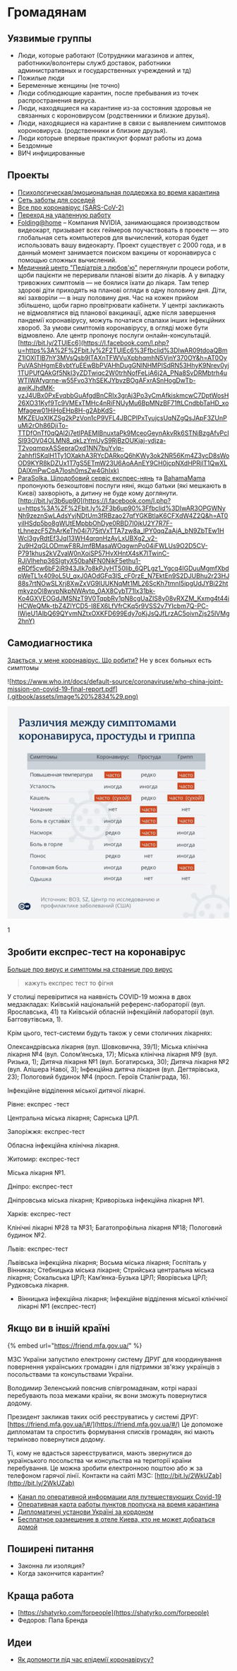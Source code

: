 # Громадянам

## Уязвимые группы

* Люди, которые работают \(Сотрудники магазинов и аптек, работники/волонтеры служб доставок, работники административных и государственных учреждений и тд\)
* Пожилые люди
* Беременные женщины \(не точно\)
* Люди соблюдающие карантин, после пребывания из точек распространения вируса.
* Люди, находящиеся на карантине из-за состояния здоровья не связанных с короновирусом \(родственники и близкие друзья\).
* Люди, находящиеся на карантине в связи с выявлением симптомов короновируса. \(родственники и близкие друзья\).
* Люди которые впервые практикуют формат работы из дома
* Бездомные
* ВИЧ инфицированные

## Проекты

* [Психологическая/эмоциональная поддержка во время карантина](proekti/psychological-support/)
* [Сеть заботы для соседей](proekti/dostavka-produktov-i-medikamentov/)
* [Все про коронавірус \(SARS-CoV-2\)](proekti/o-koronaviruse/)
* [Переход на удаленную работу](biznesy.md#sovety-po-udalennoi-rabote)
* [Folding@home](https://github.com/FoldingAtHome/coronavirus) – Компания NVIDIA, занимающаяся производством видеокарт, призывает всех геймеров поучаствовать в проекте  — это глобальная сеть компьютеров для вычислений, которая будет использовать вашу видеокарту. Проект существует с 2000 года, и в данный момент занимается поиском вакцины от коронавируса с помощью сложных вычислений.
* [Медичний центр "Педіатрія з любов'ю"](https://www.facebook.com/pediatrics.with.love/?__tn__=K-R&eid=ARBRztkN4cfwcxYglNyW0h_ncS9CYdNZ7ZDOKkR6OG5NeYe4GqynGdQDoGFEqk9wR612wFiUNUHL_QBV&fref=mentions&__xts__%5B0%5D=68.ARCwJqIFrwjfpWfb8PL1HlrcgIx9pu270nWes7Puou_YsG3OqwqPNcdRu3O1ECqGsabPzJmzpeegqVMFALk55fcLlU_ghTPiXFTZ6t42XckGACvw8SXVvLwEb2N6akKyCfAYj9Ddn6p7r5Gs07PnayivR1Mep62CEAECpmJiW97k9nt3xFrJHleb1wvdYKs02ENZCn_3l5xCQZxepVBlSfz80-KNffIbZkAk1lIDJ3qwmc1xUMop8ppbQ-5h7XXwfFl8XqXnXCTXT6LV6BMVpmcjDk-ccfkNdz7Aq7AR1L5zuFP2pOiwVaPgccSuQHVwar76Q-B_jzLo-beTveJkScQ3CSIW) переглянули процеси роботи, щоби пацієнти не переривали планові візити до лікарів. А у випадку тривожних симптомів — не боялися їхати до лікаря. Там тепер здорові діти приходять на планові огляди в одну половину дня. Діти, які захворіли — в іншу половину дня. Час на кожен прийом збільшено, щоби гарно провітрювати кабінети. У центрі закликають не відмовлятися від планової вакцинації, адже після завершення пандемії коронавірусу, можуть початися спалахи інших інфекційних хвороб. За умови симптомів коронавірусу, в огляді може бути відмовлено. Але центр пропонує послуги онлайн-консультацій. [http://bit.ly/2TUlEc6](https://l.facebook.com/l.php?u=https%3A%2F%2Fbit.ly%2F2TUlEc6%3Ffbclid%3DIwAR09tdoaQBmZ1lOXlTlB7hY3MVsQsb9lTAXnTFWVuXpbhqmhN5VjnY370OY&h=AT0OyPuVAShHgmE8vbtYuEEwBbPVAHhDugGNlNHMPISdRN53HhyK9Nrev0yj1TUPUfQAkGf5NkI3yZDTwiqc2W0trhNofFeLjA6j2A_PNa8SvDRMbtrh4uWTIWAfyqrne-w55Fvo3YhSEKJYbvzBOgAFxrASnHogDwTb-awjKJhdMK-yzJ4UBx0PxEvqbbGuAfgdBnCRIx3grAj3Po3yCmAfkiskmcwC7DptWosH26XO31Kyf9Tc9VMExTMHc4nRiFNUyMu6BpMNzBF71ftLCndbbTaHD_xoMfagew01HiHoEHp8H-g2AbKdS-MKZEUqXIKZSg2kPzVon1cP9VFL4JBCPlPxTyujcsUqNZgQsJApF3ZUnPuMi2rOh86DjiTo-TTDfOnTf0qQAl2j7etIPAEMIBnuxtaPk9MceoGeynAkvRk6STNjBzgAfvPcISl93OV04OLMN8_qkLzYmUyS9RjBzOUKjaj-ydjza-T2voqmpxASSepraOxd1NN7buYvlp-2ahhfISKqIH1Ty1OXakhA3RYcDARkoQ6hKWy3ok2NR56Km4Z3ycD8sWoOD9KYR8kDZUx1T7gS5ETmW23U6AoAAnEY9CH0jcpNXdHPRjlT1QwXLDAlXmPwCqA7Iosh0msZw4GhIxk)
* [ParaSolka. Цілодобовий сервіс експрес-нянь](https://www.facebook.com/ParaSolkaSpace/?__tn__=K-R&eid=ARDjpfXFpkN25msof4nrD-VpYxQOkS9M02ATSxPAXRWBaoGKFgMf0Pj6vGXW2ta7vtBhrlaoGb1023VK&fref=mentions&__xts__%5B0%5D=68.ARCwJqIFrwjfpWfb8PL1HlrcgIx9pu270nWes7Puou_YsG3OqwqPNcdRu3O1ECqGsabPzJmzpeegqVMFALk55fcLlU_ghTPiXFTZ6t42XckGACvw8SXVvLwEb2N6akKyCfAYj9Ddn6p7r5Gs07PnayivR1Mep62CEAECpmJiW97k9nt3xFrJHleb1wvdYKs02ENZCn_3l5xCQZxepVBlSfz80-KNffIbZkAk1lIDJ3qwmc1xUMop8ppbQ-5h7XXwfFl8XqXnXCTXT6LV6BMVpmcjDk-ccfkNdz7Aq7AR1L5zuFP2pOiwVaPgccSuQHVwar76Q-B_jzLo-beTveJkScQ3CSIW) та [BahamaMama](https://www.facebook.com/bahamamamaclub/?__tn__=K-R&eid=ARCiU7VbyHTEmeAZ33suR-ryceUUzV2SnjNsSYwurcQhQmdnrx2Q81hAODKxzbH0V8BMzKvoc4R2InVE&fref=mentions&__xts__%5B0%5D=68.ARCwJqIFrwjfpWfb8PL1HlrcgIx9pu270nWes7Puou_YsG3OqwqPNcdRu3O1ECqGsabPzJmzpeegqVMFALk55fcLlU_ghTPiXFTZ6t42XckGACvw8SXVvLwEb2N6akKyCfAYj9Ddn6p7r5Gs07PnayivR1Mep62CEAECpmJiW97k9nt3xFrJHleb1wvdYKs02ENZCn_3l5xCQZxepVBlSfz80-KNffIbZkAk1lIDJ3qwmc1xUMop8ppbQ-5h7XXwfFl8XqXnXCTXT6LV6BMVpmcjDk-ccfkNdz7Aq7AR1L5zuFP2pOiwVaPgccSuQHVwar76Q-B_jzLo-beTveJkScQ3CSIW) пропонують безкоштовні послуги няні, якщо батьки \(які мешкають в Києві\) захворіють, а дитину не буде кому доглянути. [http://bit.ly/3b6up90](https://l.facebook.com/l.php?u=https%3A%2F%2Fbit.ly%2F3b6up90%3Ffbclid%3DIwAR3OPGWNyNh9zeznSwLAdsYvjNDtUm3fRBzao27qfYGKBtlaK6CFXdW4Z2Q&h=AT0yilHSdp5bo8gWUtEMpbbOhDye0RBD7I0jkU2Y7R7F-tLhnezcF5ZhArKeTh04i7l75itVxTTA7zw8a_lPY0qqZaAjA_bN9ZbTEw1HWcl3gyRdtEf3JqI13WH4qrqnHzAyLxUBXg2_v2-2u9H2qGLODmwF8RJmfBMasaWOqgwnPo04iFWLUs9O2D5CV-P791khus2kVZvaW0nXoiSP57HvXHntX4sK7lTwinC-RJjVlhehp36SlgtyX50baNFN0NikF5ethu1-eRDf5cw6bF2iR943Jlk7o8kPJyHT50Iib_6QPLgz1_Ygcq4IGDuuMgmfXbdpWeTL1x409oL5U_qxJ0AOdGFq3lS_cF0rzE_N7EktEn9S2DJUBhu2r23HJ88s7rtNOwSLXrj8XwZxVG9lUUKNqMt1ML26ScKh7tmnI5ipgUdJYBi22htmkyzoOl8wvpNkpNWAvtp_0AX8CybT71Ix31bk-Ko4GXVEOGdJMSNzT9V0TqpbRy1pN8cgUaZIS8y08vRXZM_Kxmg4t44iHCWeQMk-tbZ4ZlYCD5-I8EX6LfVfrCKq5r9VSS2v7YIcbm7Q-PC-IWjeU1AIbQ69QYvmNZtxOXKFD699Edy7oKjJsQJfLrzAC5oivnZjs25lVMg2hnY)

## Самодиагностика

[Здається, у мене коронавірус. Що робити?](https://www.the-village.com.ua/village/knowledge/health-knowledge/295233-zdaetsya-u-mene-koronavirus-scho-robiti) Не у всех больных есть симптомы

![https://www.who.int/docs/default-source/coronaviruse/who-china-joint-mission-on-covid-19-final-report.pdf](.gitbook/assets/image%20%2834%29.png)

![](.gitbook/assets/image%20%288%29.png)

1

## Зробити експрес-тест на коронавірус

[Больше про вирус и симптомы на странице про вирус ](proekti/o-koronaviruse/)

> кажуть експрес тест то фігня



У столиці перевіритися на наявність COVID-19 можна в двох медзакладах: Київській національній референс-лабораторії \(вул. Ярославська, 41\) та Київській обласній інфекційній лабораторії \(вул. Багговутівська, 1\).

Крім цього, тест-системи будуть також у семи столичних лікарнях:

Олександрівська лікарня \(вул. Шовковична, 39/1\); Міська клінічна лікарня №4 \(вул. Солом’янська, 17\); Міська клінічна лікарня №9 \(вул. Ризька, 1\); Дитяча лікарня №1 \(вул. Богатирська, 30\); Дитяча лікарня №2 \(вул. Алішера Навої, 3\); Інфекційна дитяча лікарня \(вул. Дегтярівська, 23\); Пологовий будинок №4 \(просп. Героїв Сталінграда, 16\).

Інфекційне відділення міської дитячої лікарні.

Рівне: експрес -тест

Центральна міська лікарня; Сарнська ЦРЛ.

Запоріжжя: експрес-тест

Обласна інфекційна клінічна лікарня.

Житомир: експрес-тест

Міська лікарня №1.

Дніпро: експрес-тест

Дніпровська міська лікарня; Криворізька інфекційна лікарня №1.

Харків: експрес-тест

Клінічні лікарні №28 та №31; Багатопрофільна лікарня №18; Пологовий будинок №2.

Львів: експрес-тест

Львівська інфекційна лікарня; Восьма міська лікарня; Госпіталь у Вінниках; Стебницька міська лікарня; Стрийська центральна міська лікарня; Сокальська ЦРЛ; Кам’янка-Бузька ЦРЛ; Яворівська ЦРЛ; Рудковська лікарня.

*  Вінницька інфекційна лікарня; Інфекційне відділення міської клінічної лікарні №1 \(експрес-тест\)

## 

## Якщо ви в іншій країні

{% embed url="https://friend.mfa.gov.ua/" %}

МЗС України запустило електронну систему ДРУГ для координування повернення українських громадян і для підтримки зв'язку українців з посольствами та консульствами України.

Володимир Зеленський пояснив співгромадянам, котрі наразі перебувають поза межами країни, як вони зможуть повернутися додому.

Президент закликав таких осіб реєструватись у системі ДРУГ: [https://friend.mfa.gov.ua/\#/](https://friend.mfa.gov.ua/#/) Це допоможе дипломатам та спростить формування списків громадян, які мають терміново повернутися додому.

Ті, кому не вдасться зареєструватися, мають звернутися до українського посольства чи консульства на території країни перебування. Це можна зробити електронною поштою або ж за телефоном гарячої лінії. Контакти на сайті МЗС: [http://bit.ly/2WkUZab](http://bit.ly/2WkUZab)

* [Канал по оперативной информации для путешествующих Covid-19 ](https://t.me/joinchat/AAAAAEoPRrKGWjWkyHiMJA)
* [Оперативная карта работы пунктов пропуска на время карантина](http://www.customs.gov.ua/?p=533)
* [Дипломатичні установи Україні за кордоном](https://mfa.gov.ua/diplomatichni-ustanovi/inozemni-diplomatichni-ustanovi-v-ukrayini)
* [Бесплатное размещение в отеле Киева, кто не может добраться домой](https://www.facebook.com/100000536869364/posts/3290004491027414/?d=n)

## Поширені питання

* Законна ли изоляция?
* Когда закончится карантин?

## Краща работа

* [https://shatyrko.com/forpeople](https://shatyrko.com/forpeople)
* Федоров: Папа Бренда

## Идеи

* [Як допомогти під час епідемії коронавірусу?](https://volunteer.country/covid_diy)


